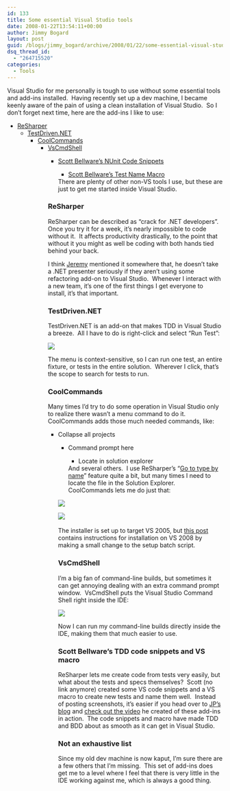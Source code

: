 ```yaml
---
id: 133
title: Some essential Visual Studio tools
date: 2008-01-22T13:54:11+00:00
author: Jimmy Bogard
layout: post
guid: /blogs/jimmy_bogard/archive/2008/01/22/some-essential-visual-studio-tools.aspx
dsq_thread_id:
  - "264715520"
categories:
  - Tools
---
```

Visual Studio for me personally is tough to use without some essential tools and add-ins installed.&nbsp; Having recently set up a dev machine, I became keenly aware of the pain of using a clean installation of Visual Studio.&nbsp; So I don&#8217;t forget next time, here are the add-ins I like to use:

  * [ReSharper](http://www.jetbrains.com/resharper/) 
      * [TestDriven.NET](http://www.testdriven.net/) 
          * [CoolCommands](http://download.deklarit.com/files/gmilano/coolcommands40.zip) 
              * [VsCmdShell](http://www.codeplex.com/VSCmdShell) 
                  * [Scott Bellware&#8217;s NUnit Code Snippets](http://specunit-net.googlecode.com/svn/trunk/tools/BellwareNUnit.snippet) 
                      * [Scott Bellware&#8217;s Test Name Macro](http://specunit-net.googlecode.com/svn/trunk/tools/ReplaceSpacesInTestNameWithUnderscores.macro.txt)</ul> 
                    There are plenty of other non-VS tools I use, but these are just to get me started inside Visual Studio.
                    
                    ### ReSharper
                    
                    ReSharper can be described as &#8220;crack for .NET developers&#8221;.&nbsp; Once you try it for a week, it&#8217;s nearly impossible to code without it.&nbsp; It affects productivity drastically, to the point that without it you might as well be coding with both hands tied behind your back.
                    
                    I think [Jeremy](http://codebetter.com/blogs/jeremy.miller/default.aspx) mentioned it somewhere that, he doesn&#8217;t take a .NET presenter seriously if they aren&#8217;t using some refactoring add-on to Visual Studio.&nbsp; Whenever I interact with a new team, it&#8217;s one of the first things I get everyone to install, it&#8217;s that important.
                    
                    ### TestDriven.NET
                    
                    TestDriven.NET is an add-on that makes TDD in Visual Studio a breeze.&nbsp; All I have to do is right-click and select &#8220;Run Test&#8221;:
                    
                     ![](http://grabbagoftimg.s3.amazonaws.com/tools_tdnet.PNG)
                    
                    The menu is context-sensitive, so I can run one test, an entire fixture, or tests in the entire solution.&nbsp; Wherever I click, that&#8217;s the scope to search for tests to run.
                    
                    ### CoolCommands
                    
                    Many times I&#8217;d try to do some operation in Visual Studio only to realize there wasn&#8217;t a menu command to do it.&nbsp; CoolCommands adds those much needed commands, like:
                    
                      * Collapse all projects 
                          * Command prompt here 
                              * Locate in solution explorer</ul> 
                            And several others.&nbsp; I use ReSharper&#8217;s &#8220;[Go to type by name](http://www.jetbrains.com/resharper/features/navigation_search.html#Go_to_Type_by_Name_full)&#8221; feature quite a bit, but many times I need to locate the file in the Solution Explorer.&nbsp; CoolCommands lets me do just that:
                            
                            ![](http://grabbagoftimg.s3.amazonaws.com/tools_cc1.PNG)
                            
                            ![](http://grabbagoftimg.s3.amazonaws.com/tools_cc2.PNG)&nbsp; 
                            
                            The installer is set up to target VS 2005, but [this post](http://geekswithblogs.net/SoftwareDoneRight/archive/2007/12/12/coolcommands-in-visual-studio-2008.aspx) contains instructions for installation on VS 2008 by making a small change to the setup batch script.
                            
                            ### VsCmdShell
                            
                            I&#8217;m a big fan of command-line builds, but sometimes it can get annoying dealing with an extra command prompt window.&nbsp; VsCmdShell puts the Visual Studio Command Shell right inside the IDE:
                            
                             ![](http://grabbagoftimg.s3.amazonaws.com/tools_cmd.PNG)
                            
                            Now I can run my command-line builds directly inside the IDE, making them that much easier to use.
                            
                            ### Scott Bellware&#8217;s TDD code snippets and VS macro
                            
                            ReSharper lets me create code from tests very easily, but what about the tests and specs themselves?&nbsp; Scott (no link anymore) created some VS code snippets and a VS macro to create new tests and name them well.&nbsp; Instead of posting screenshots, it&#8217;s easier if you head over to [JP&#8217;s blog](http://www.jpboodhoo.com/blog/default.aspx) and [check out the video](http://www.jpboodhoo.com/blog/ct.ashx?id=e2d2095b-2c07-411e-8791-a7d62ff3c7e1&url=http%3a%2f%2fwww.jpboodhoo.com%2fblog%2fcontent%2fbinary%2f2007%2fseptember%2f04%2fmacrotoaiddbddtestnamingstyle%2fMacros.html) he created of these add-ins in action.&nbsp; The code snippets and macro have made TDD and BDD about as smooth as it can get in Visual Studio.
                            
                            ### Not an exhaustive list
                            
                            Since my old dev machine is now kaput, I&#8217;m sure there are a few others that I&#8217;m missing.&nbsp; This set of add-ins does get me to a level where I feel that there is very little in the IDE working against me, which is always a good thing.